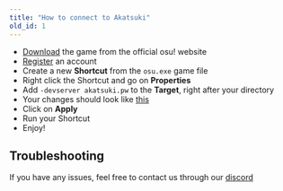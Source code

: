 ```yaml
---
title: "How to connect to Akatsuki"
old_id: 1
---
```

- [Download](https://osu.ppy.sh/home) the game from the official osu! website
- [Register](https://akatsuki.pw/index.php?p=3) an account
- Create a new **Shortcut** from the `osu.exe` game file
- Right click the Shortcut and go on **Properties**
- Add `-devserver akatsuki.pw` to the **Target**, right after your directory
- Your changes should look like [this](https://akatsuki.pw/static/connection_guide.png)
- Click on **Apply**
- Run your Shortcut
- Enjoy!

## Troubleshooting
If you have any issues, feel free to contact us through our [discord](https://akatsuki.pw/discord)

